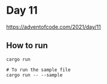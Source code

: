 # Day 11

https://adventofcode.com/2021/day/11

## How to run

```
cargo run

# To run the sample file
cargo run -- --sample
```
